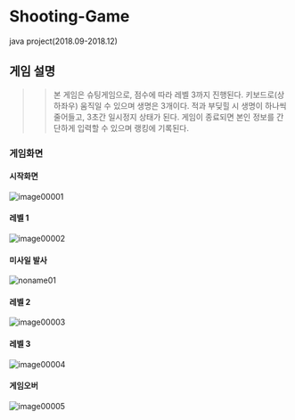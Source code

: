 # Shooting-Game
java project(2018.09-2018.12)

## 게임 설명
>> 본 게임은 슈팅게임으로, 점수에 따라 레벨 3까지 진행된다. 키보드로(상하좌우) 움직일 수 있으며 생명은 3개이다. 적과 부딪힐 시 생명이 하나씩 줄어들고, 
3초간 일시정지 상태가 된다. 
게임이 종료되면 본인 정보를 간단하게 입력할 수 있으며 랭킹에 기록된다.

### 게임화면

#### 시작화면
![image00001](./image/image00001.bmp)


#### 레벨 1
![image00002](./image/image00002.bmp)

#### 미사일 발사
![noname01](./image/noname01.bmp)

#### 레벨 2
![image00003](./image/image00003.bmp)

#### 레벨 3
![image00004](./image/image00004.bmp)

#### 게임오버
![image00005](./image/image00005.bmp)


